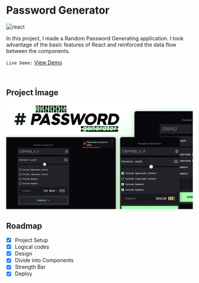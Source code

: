 # **Password Generator**


![react](https://img.shields.io/badge/React-20232A?style=for-the-badge&logo=react&logoColor=61DAFB)

In this project, I made a Random Password Generating application. I took advantage of the basic features of React and reinforced the data flow between the components.

`Live Demo:` [View Demo](https://azateser.github.io/50-React-Project/3.%20Password%20Generator/Live/)

<br>

## Project İmage


![password-generator](../0.%20projectImages/3-password-generator.png)


## Roadmap

- [x] Project Setup <br />
- [x] Logical codes <br />
- [x] Design <br />
- [x] Divide into Components <br />
- [x] Strength Bar <br />
- [x] Deploy <br />
